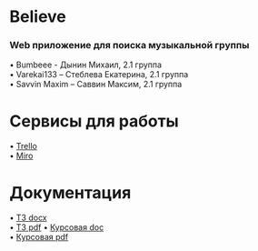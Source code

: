 # Believe

### Web приложение для поиска музыкальной группы
•	Bumbeee - Дынин Михаил, 2.1 группа <br>
•	Varekai133 – Стеблева Екатерина, 2.1 группа <br>
•	Savvin Maxim – Саввин Максим, 2.1 группа
# Сервисы для работы
•	[Trello](https://trello.com/b/pDAB8yMt/проект-тп) <br>
•	[Miro](https://miro.com/app/board/o9J_kvVIfC0=/)
# Документация
•	[ТЗ docx](https://github.com/Bumbeee/TProject/blob/master/documents/TZ.docx) <br>
•	[ТЗ pdf](https://github.com/Bumbeee/TProject/blob/master/documents/TZ.pdf)
•	[Курсовая doc](https://github.com/Bumbeee/TProject/blob/master/documents/Курсовая.doc) <br>
•	[Курсовая pdf](https://github.com/Bumbeee/TProject/blob/master/documents/Курсовая.pdf)
